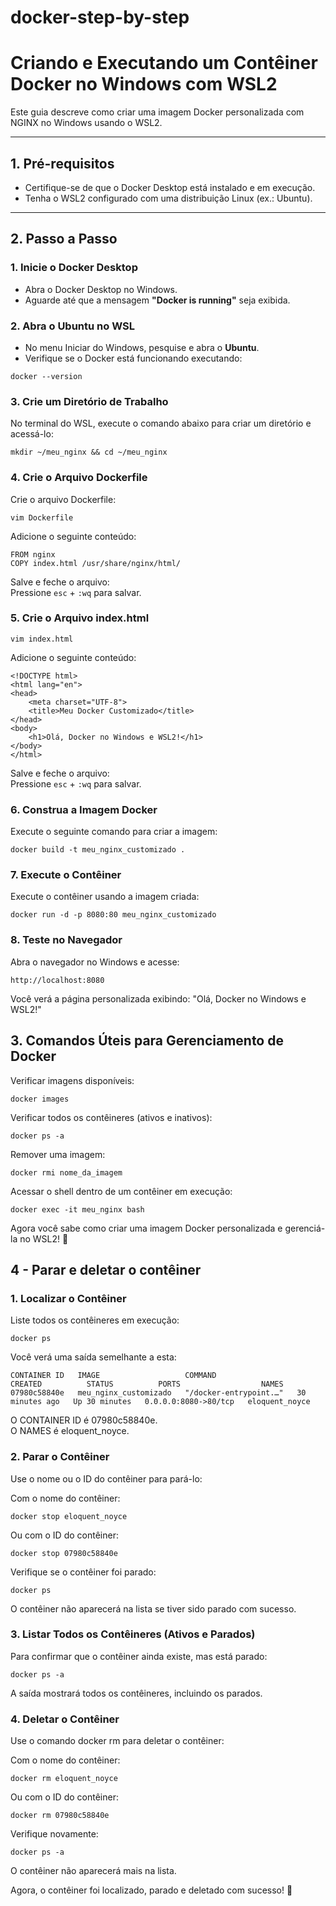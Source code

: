 # docker-step-by-step

# Criando e Executando um Contêiner Docker no Windows com WSL2

Este guia descreve como criar uma imagem Docker personalizada com NGINX no Windows usando o WSL2.

---

## **1. Pré-requisitos**
- Certifique-se de que o Docker Desktop está instalado e em execução.
- Tenha o WSL2 configurado com uma distribuição Linux (ex.: Ubuntu).

---

## **2. Passo a Passo**

### **1. Inicie o Docker Desktop**
- Abra o Docker Desktop no Windows.
- Aguarde até que a mensagem **"Docker is running"** seja exibida.

### **2. Abra o Ubuntu no WSL**
- No menu Iniciar do Windows, pesquise e abra o **Ubuntu**.
- Verifique se o Docker está funcionando executando:
```
docker --version
```
### **3. Crie um Diretório de Trabalho** 

No terminal do WSL, execute o comando abaixo para criar um diretório e acessá-lo:
```
mkdir ~/meu_nginx && cd ~/meu_nginx
```
### **4. Crie o Arquivo Dockerfile**

Crie o arquivo Dockerfile:
```
vim Dockerfile
```
Adicione o seguinte conteúdo:
```
FROM nginx
COPY index.html /usr/share/nginx/html/
```
Salve e feche o arquivo: <br>
Pressione `esc` + `:wq` para salvar.

### **5. Crie o Arquivo index.html**
```
vim index.html
```
Adicione o seguinte conteúdo:
```
<!DOCTYPE html>
<html lang="en">
<head>
    <meta charset="UTF-8">
    <title>Meu Docker Customizado</title>
</head>
<body>
    <h1>Olá, Docker no Windows e WSL2!</h1>
</body>
</html>
```
Salve e feche o arquivo: <br>
Pressione `esc` + `:wq` para salvar.

### **6. Construa a Imagem Docker**

Execute o seguinte comando para criar a imagem:
```
docker build -t meu_nginx_customizado .
```
### **7. Execute o Contêiner**

Execute o contêiner usando a imagem criada:
```
docker run -d -p 8080:80 meu_nginx_customizado
```
### **8. Teste no Navegador**

Abra o navegador no Windows e acesse:
```
http://localhost:8080
```
Você verá a página personalizada exibindo: "Olá, Docker no Windows e WSL2!"

## **3. Comandos Úteis para Gerenciamento de Docker**

Verificar imagens disponíveis:
```
docker images
```
Verificar todos os contêineres (ativos e inativos):
```
docker ps -a
```
Remover uma imagem:
```
docker rmi nome_da_imagem
```
Acessar o shell dentro de um contêiner em execução:
```
docker exec -it meu_nginx bash
```
Agora você sabe como criar uma imagem Docker personalizada e gerenciá-la no WSL2! 🚀

## **4 - Parar e deletar o contêiner**

### **1. Localizar o Contêiner**

Liste todos os contêineres em execução:
```
docker ps
```
Você verá uma saída semelhante a esta:
```
CONTAINER ID   IMAGE                   COMMAND                  CREATED          STATUS          PORTS                  NAMES
07980c58840e   meu_nginx_customizado   "/docker-entrypoint.…"   30 minutes ago   Up 30 minutes   0.0.0.0:8080->80/tcp   eloquent_noyce
```
O CONTAINER ID é 07980c58840e. <br>
O NAMES é eloquent_noyce.

### **2. Parar o Contêiner**

Use o nome ou o ID do contêiner para pará-lo:

Com o nome do contêiner:

```
docker stop eloquent_noyce
```
Ou com o ID do contêiner:
```
docker stop 07980c58840e
```
Verifique se o contêiner foi parado:
```
docker ps
```
O contêiner não aparecerá na lista se tiver sido parado com sucesso.

### **3. Listar Todos os Contêineres (Ativos e Parados)** 

Para confirmar que o contêiner ainda existe, mas está parado:
```
docker ps -a
```
A saída mostrará todos os contêineres, incluindo os parados.

### **4. Deletar o Contêiner**

Use o comando docker rm para deletar o contêiner:

Com o nome do contêiner:
```
docker rm eloquent_noyce
```
Ou com o ID do contêiner:
```
docker rm 07980c58840e
```
Verifique novamente:
```
docker ps -a
```
O contêiner não aparecerá mais na lista.

Agora, o contêiner foi localizado, parado e deletado com sucesso! 🚀
